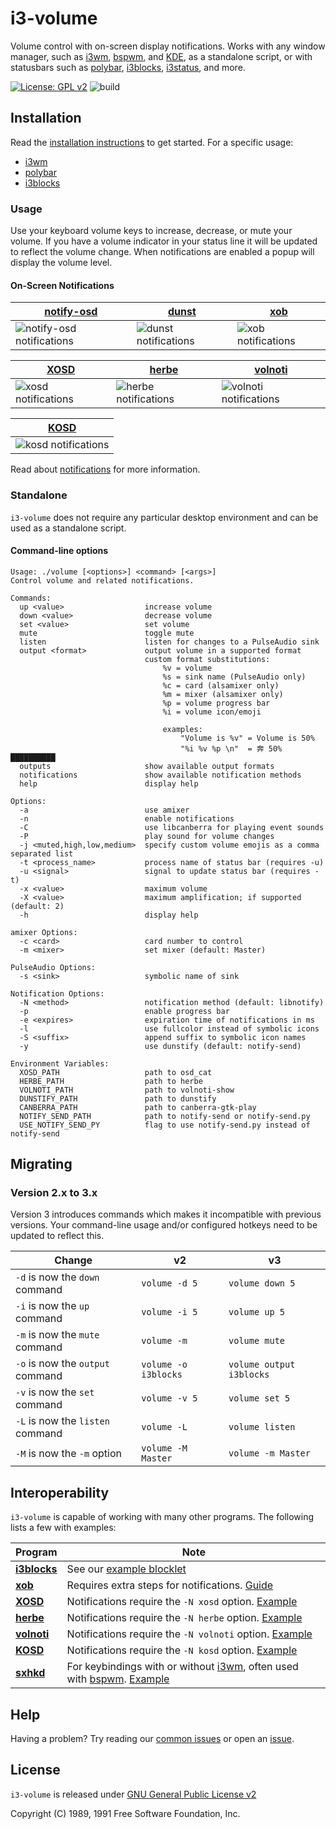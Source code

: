 # i3-volume

Volume control with on-screen display notifications. Works with any window manager, such as [i3wm], [bspwm], and [KDE], as a standalone script, or with statusbars such as [polybar], [i3blocks], [i3status], and more.

[![License: GPL v2][license-badge]][license] ![build][build]

## Installation

Read the [installation instructions](https://github.com/hastinbe/i3-volume/wiki/Installation) to get started. For a specific usage:

- [i3wm](https://github.com/hastinbe/i3-volume/wiki/Installation#i3wm)
- [polybar](https://github.com/hastinbe/i3-volume/wiki/Installation#polybar)
- [i3blocks](https://github.com/hastinbe/i3-volume/wiki/Usage-with-i3blocks)

### Usage

Use your keyboard volume keys to increase, decrease, or mute your volume. If you have a volume indicator in your status line it will be updated to reflect the volume change. When notifications are enabled a popup will display the volume level.


#### On-Screen Notifications

| [notify-osd] | [dunst] | [xob] |
| ------------ | ------- | ----- |
| ![notify-osd notifications](https://github.com/hastinbe/i3-volume/wiki/images/notify-osd.png) | ![dunst notifications](https://github.com/hastinbe/i3-volume/wiki/images/dunst.png) | ![xob notifications](https://github.com/hastinbe/i3-volume/wiki/images/xob.png) |

| [XOSD] | [herbe] | [volnoti] |
| ------ | ------- | --------- |
| ![xosd notifications](https://github.com/hastinbe/i3-volume/wiki/images/xosd.png) | ![herbe notifications](https://github.com/hastinbe/i3-volume/wiki/images/herbe.png) | ![volnoti notifications](https://github.com/hastinbe/i3-volume/wiki/images/volnoti.png)

| [KOSD] |
| ------ |
| ![kosd notifications](https://github.com/hastinbe/i3-volume/wiki/images/kosd.png) |

Read about [notifications](https://github.com/hastinbe/i3-volume/wiki/Notifications) for more information.

### Standalone

`i3-volume` does not require any particular desktop environment and can be used as a standalone script.

#### Command-line options
```
Usage: ./volume [<options>] <command> [<args>]
Control volume and related notifications.

Commands:
  up <value>                  increase volume
  down <value>                decrease volume
  set <value>                 set volume
  mute                        toggle mute
  listen                      listen for changes to a PulseAudio sink
  output <format>             output volume in a supported format
                              custom format substitutions:
                                  %v = volume
                                  %s = sink name (PulseAudio only)
                                  %c = card (alsamixer only)
                                  %m = mixer (alsamixer only)
                                  %p = volume progress bar
                                  %i = volume icon/emoji

                                  examples:
                                      "Volume is %v" = Volume is 50%
                                      "%i %v %p \n"  = 奔 50% ██████████
  outputs                     show available output formats
  notifications               show available notification methods
  help                        display help

Options:
  -a                          use amixer
  -n                          enable notifications
  -C                          use libcanberra for playing event sounds
  -P                          play sound for volume changes
  -j <muted,high,low,medium>  specify custom volume emojis as a comma separated list
  -t <process_name>           process name of status bar (requires -u)
  -u <signal>                 signal to update status bar (requires -t)
  -x <value>                  maximum volume
  -X <value>                  maximum amplification; if supported (default: 2)
  -h                          display help

amixer Options:
  -c <card>                   card number to control
  -m <mixer>                  set mixer (default: Master)

PulseAudio Options:
  -s <sink>                   symbolic name of sink

Notification Options:
  -N <method>                 notification method (default: libnotify)
  -p                          enable progress bar
  -e <expires>                expiration time of notifications in ms
  -l                          use fullcolor instead of symbolic icons
  -S <suffix>                 append suffix to symbolic icon names
  -y                          use dunstify (default: notify-send)

Environment Variables:
  XOSD_PATH                   path to osd_cat
  HERBE_PATH                  path to herbe
  VOLNOTI_PATH                path to volnoti-show
  DUNSTIFY_PATH               path to dunstify
  CANBERRA_PATH               path to canberra-gtk-play
  NOTIFY_SEND_PATH            path to notify-send or notify-send.py
  USE_NOTIFY_SEND_PY          flag to use notify-send.py instead of notify-send
```

## Migrating

### Version 2.x to 3.x

Version 3 introduces commands which makes it incompatible with previous versions. Your command-line usage and/or configured hotkeys need to be updated to reflect this.

| Change | v2 | v3 |
| ------ | -- | -- |
| `-d` is now the `down` command | `volume -d 5` | `volume down 5` |
| `-i` is now the `up` command | `volume -i 5` | `volume up 5` |
| `-m` is now the `mute` command | `volume -m` | `volume mute` |
| `-o` is now the `output` command | `volume -o i3blocks` | `volume output i3blocks` |
| `-v` is now the `set` command | `volume -v 5` | `volume set 5` |
| `-L` is now the `listen` command | `volume -L` | `volume listen` |
| `-M` is now the `-m` option | `volume -M Master` | `volume -m Master` |

## Interoperability

`i3-volume` is capable of working with many other programs. The following lists a few with examples:

| Program | Note |
| ---------- | ----- |
| **[i3blocks]** | See our [example blocklet](https://github.com/hastinbe/i3-volume/wiki/Usage-with-i3blocks) |
| **[xob]** | Requires extra steps for notifications. [Guide](https://github.com/hastinbe/i3-volume/wiki/Usage-with-xob) |
| **[XOSD]** | Notifications require the `-N xosd` option. [Example](https://github.com/hastinbe/i3-volume/wiki/Usage-with-XOSD)
| **[herbe]** | Notifications require the `-N herbe` option. [Example](https://github.com/hastinbe/i3-volume/wiki/Usage-with-herbe)
| **[volnoti]** | Notifications require the `-N volnoti` option. [Example](https://github.com/hastinbe/i3-volume/wiki/Usage-with-volnoti)
| **[KOSD]** | Notifications require the `-N kosd` option. [Example](https://github.com/hastinbe/i3-volume/wiki/Usage-with-kosd)
| **[sxhkd]** | For keybindings with or without [i3wm], often used with [bspwm]. [Example](https://github.com/hastinbe/i3-volume/wiki/Keybindings#sxkhd)

## Help

Having a problem? Try reading our [common issues](https://github.com/hastinbe/i3-volume/wiki/Common-Issues) or open an [issue](https://github.com/hastinbe/i3-volume/issues/new).

## License
`i3-volume` is released under [GNU General Public License v2][license]

Copyright (C) 1989, 1991 Free Software Foundation, Inc.

[alsa-utils]: https://alsa.opensrc.org/Alsa-utils
[bspwm]: https://github.com/baskerville/bspwm
[build]: https://travis-ci.org/hastinbe/i3-volume.svg?branch=master
[dunst]: https://dunst-project.org
[herbe]: https://github.com/dudik/herbe
[KDE]: https://kde.org
[KOSD]: https://store.kde.org/p/1127472/show/page/5
[i3blocks]: https://github.com/vivien/i3blocks
[i3status]: https://github.com/i3/i3status
[i3wm]: https://i3wm.org
[libnotify]: https://developer.gnome.org/libnotify
[license]: https://www.gnu.org/licenses/gpl-2.0.en.html
[license-badge]: https://img.shields.io/badge/License-GPL%20v2-blue.svg
[logo]: assets/logo.svg
[notify-osd]: https://launchpad.net/notify-osd
[polybar]: https://github.com/polybar/polybar
[pulseaudio-utils]: https://www.freedesktop.org/wiki/Software/PulseAudio/
[sxhkd]: https://github.com/baskerville/sxhkd
[volnoti]: https://github.com/davidbrazdil/volnoti
[wiki]: https://github.com/hastinbe/i3-volume/wiki
[xob]: https://github.com/florentc/xob
[XOSD]: https://sourceforge.net/projects/libxosd/
